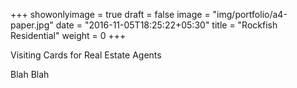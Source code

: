 +++
showonlyimage = true
draft = false
image = "img/portfolio/a4-paper.jpg"
date = "2016-11-05T18:25:22+05:30"
title = "Rockfish Residential"
weight = 0
+++

Visiting Cards for Real Estate Agents
<!--more-->

Blah Blah

